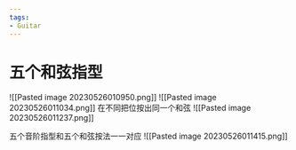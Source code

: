 ```yaml
---
tags:
- Guitar
---
```

# 五个和弦指型
![[Pasted image 20230526010950.png]]
![[Pasted image 20230526011034.png]]
在不同把位按出同一个和弦
![[Pasted image 20230526011237.png]]

五个音阶指型和五个和弦按法一一对应
![[Pasted image 20230526011415.png]]